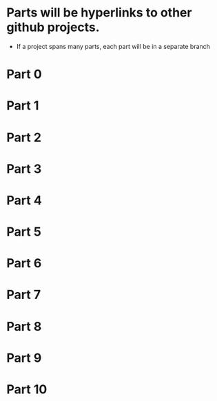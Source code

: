 # Parts will be hyperlinks to other github projects.
* If a project spans many parts, each part will be in a separate branch

# Part 0
# Part 1
# Part 2
# Part 3
# Part 4
# Part 5
# Part 6
# Part 7
# Part 8
# Part 9
# Part 10

